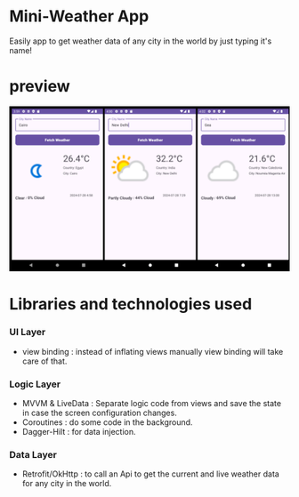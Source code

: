 Mini-Weather App
=====================================
Easily app to get weather data of any city in the world by just typing it's name!

# preview

![FIRST!](MergedImages(1).png)

# Libraries and technologies used

### UI Layer

- view binding : instead of inflating views manually view binding will take care of that.

### Logic Layer

- MVVM & LiveData : Separate logic code from views and save the state in case the screen
  configuration changes.
- Coroutines : do some code in the background.
- Dagger-Hilt : for data injection.

### Data Layer

- Retrofit/OkHttp : to call an Api to get the current and live weather data for any city in the
  world.